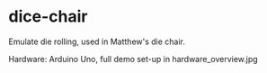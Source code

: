 # dice-chair

Emulate die rolling, used in Matthew's die chair.

Hardware: Arduino Uno, full demo set-up in hardware_overview.jpg